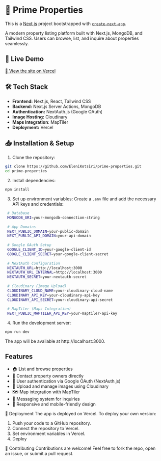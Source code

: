 # 🏡 Prime Properties
This is a [Next.js](https://nextjs.org) project bootstrapped with [`create-next-app`](https://github.com/vercel/next.js/tree/canary/packages/create-next-app).

A modern property listing platform built with Next.js, MongoDB, and Tailwind CSS. Users can browse, list, and inquire about properties seamlessly.

## 🚀 Live Demo  
[🔗 View the site on Vercel](https://prime-properties-beryl.vercel.app/)

## 🛠 Tech Stack
- **Frontend:** Next.js, React, Tailwind CSS  
- **Backend:** Next.js Server Actions, MongoDB  
- **Authentication:** NextAuth.js (Google OAuth)  
- **Image Hosting:** Cloudinary  
- **Maps Integration:** MapTiler  
- **Deployment:** Vercel

## 📥 Installation & Setup

1. Clone the repository:
 ```sh
 git clone https://github.com/EleniKotsiri/prime-properties.git
 cd prime-properties
 ```
 
2. Install dependencies:
 ```sh
 npm install
 ```

3. Set up environment variables:
 Create a `.env` file and add the necessary API keys and credentials:
 ```sh
  # Database
  MONGODB_URI=your-mongodb-connection-string
  
  # App Domains
  NEXT_PUBLIC_DOMAIN=your-public-domain
  NEXT_PUBLIC_API_DOMAIN=your-api-domain
  
  # Google OAuth Setup
  GOOGLE_CLIENT_ID=your-google-client-id
  GOOGLE_CLIENT_SECRET=your-google-client-secret
  
  # NextAuth Configuration
  NEXTAUTH_URL=http://localhost:3000
  NEXTAUTH_URL_INTERNAL=http://localhost:3000
  NEXTAUTH_SECRET=your-nextauth-secret
  
  # Cloudinary (Image Upload)
  CLOUDINARY_CLOUD_NAME=your-cloudinary-cloud-name
  CLOUDINARY_API_KEY=your-cloudinary-api-key
  CLOUDINARY_API_SECRET=your-cloudinary-api-secret
  
  # MapTiler (Maps Integration)
  NEXT_PUBLIC_MAPTILER_API_KEY=your-maptiler-api-key
 ```

 4. Run the development server:
```sh
npm run dev
```

The app will be available at http://localhost:3000.

## Features
- 🏠 List and browse properties
- 💬 Contact property owners directly
- 🔑 User authentication via Google OAuth (NextAuth.js)
- 📸 Upload and manage images using Cloudinary
- 🗺️ Map integration with MapTiler
- 📩 Messaging system for inquiries
- 📱 Responsive and mobile-friendly design

🚀 Deployment
The app is deployed on Vercel. To deploy your own version:
1. Push your code to a GitHub repository.
2. Connect the repository to Vercel.
3. Set environment variables in Vercel.
4. Deploy


📌 Contributing
Contributions are welcome! Feel free to fork the repo, open an issue, or submit a pull request.
